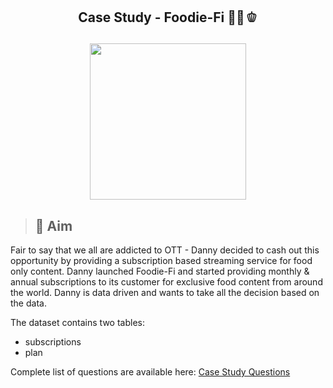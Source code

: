 ## <p align="center">Case Study - Foodie-Fi 🍕🧀🫑 </p>
<p align='Center'>
   <img width = '250' height='250' src='https://8weeksqlchallenge.com/images/case-study-designs/3.png'
</p>     
 
 >## 🏹 Aim
 >
 Fair to say that we all are addicted to OTT - Danny decided to cash out this opportunity by providing a subscription based streaming service for food only content. Danny launched Foodie-Fi and started providing monthly & annual subscriptions to its customer for exclusive food content from around the world. Danny is data driven and wants to take all the decision based on the data.
    
  The dataset contains two tables:
   - subscriptions
   - plan
   
 Complete list of questions are available here: [Case Study Questions](https://8weeksqlchallenge.com/case-study-3/)

